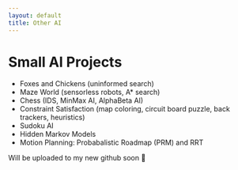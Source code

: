 ```yaml
---
layout: default
title: Other AI
---
```


# Small AI Projects

- Foxes and Chickens (uninformed search)
- Maze World (sensorless robots, A* search)
- Chess (IDS, MinMax AI, AlphaBeta AI)
- Constraint Satisfaction (map coloring, circuit board puzzle, back trackers, heuristics)
- Sudoku AI
- Hidden Markov Models
- Motion Planning: Probabalistic Roadmap (PRM) and RRT

Will be uploaded to my new github soon 👷

